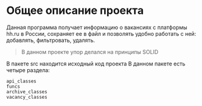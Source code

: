# Общее описание проекта

Данная программа получает информацию о вакансиях с платформы hh.ru в России, сохраняет ее в файл и позволять удобно работать с ней: добавлять, фильтровать, удалять.

> В данном проекте упор делался на принципы SOLID

В пакете src находится исходный код проекта
В данном пакете есть четыре раздела:

    api_classes
    funcs
    archive_classes
    vacancy_classes


